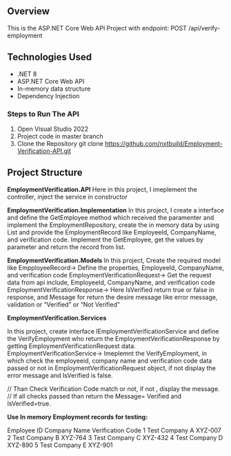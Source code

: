 
## Overview

This is the ASP.NET Core Web API Project with endpoint:  POST /api/verify-employment

## Technologies Used

- .NET 8
- ASP.NET Core Web API
- In-memory data structure
- Dependency Injection
  
### Steps to Run The API

1. Open Visual Studio 2022
2. Project code in master branch
3. Clone the Repository
   git clone https://github.com/nxtbuild/Employment-Verification-API.git



## Project Structure

**EmploymentVerification.API**
  Here in this project, I imeplement the controller, inject the service in constructor
  
**EmploymentVerification.Implementation**
   In this project, I create a interface and define the GetEmployee method which received the paramenter and implement the
   EmploymentRepository, create the in memory data by using List and provide the EmploymentRecord like EmployeeId, CompanyName, and verification code.
   Implement the GetEmployee, get the values by parameter and return the record from list.
   
**EmploymentVerification.Models**
   In this project, Create the required model like
   EmpployeeRecord-> Define the properties, EmployeeId, CompanyName, and verification code
   EmploymentVerificationRequest-> Get the request data from api include, EmployeeId, CompanyName, and verification code
   EmploymentVerificationResponse-> Here IsVerified return true or false in response, and Message for return the desire message like error message, validation or “Verified” or “Not Verified”

**EmploymentVerification.Services**

   In this project, create interface IEmploymentVerificationService and define the VerifyEmployment who return the EmploymentVerificationResponse by getting EmploymentVerificationRequest data.
   EmploymentVerificationService-> Imeplemnt the VerifyEmployment, in which check the employeeid, company name and verification code data passed or not in EmploymentVerificationRequest object, if not display the error message and IsVerified is false.

   // Than Check Verification Code match or not, if not , display the message.
   // If all checks passed than return the Message= Verified and IsVerified=true.

**Use In memory Employment records for testing:**

Employee ID	Company Name	  Verification Code
1	          Test Company A	XYZ-007
2	          Test Company B	XYZ-764
3	          Test Company C	XYZ-432
4	          Test Company D	XYZ-890
5	          Test Company E	XYZ-901
